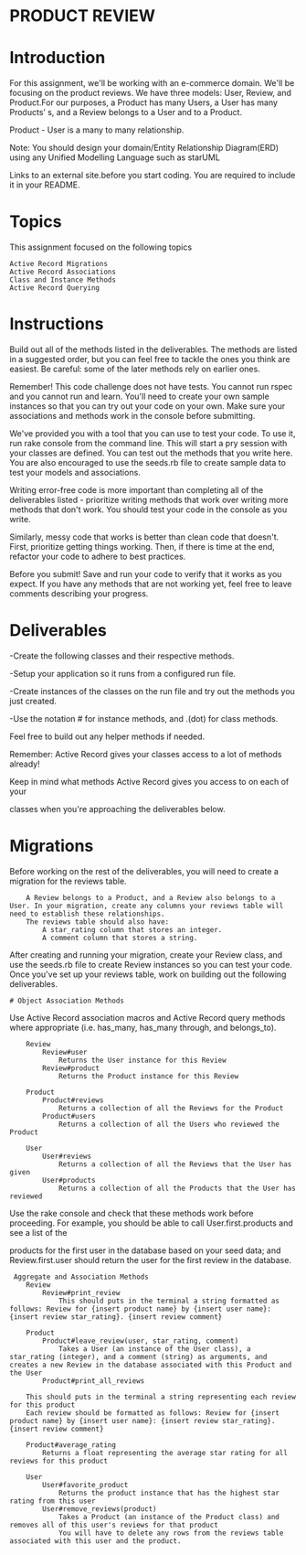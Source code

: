# PRODUCT REVIEW

# Introduction

For this assignment, we'll be working with an e-commerce domain. We'll be focusing on the product reviews. We have three models: User, Review, and Product.For our purposes, a Product has many Users, a User has many Products’ s, and a Review belongs to a User and to a Product.

Product - User is a many to many relationship.

Note: You should design your domain/Entity Relationship Diagram(ERD) using any Unified Modelling Language such as starUML

Links to an external site.before you start coding. You are required to include it in your README.

 
# Topics

This assignment focused on the following topics

    Active Record Migrations
    Active Record Associations
    Class and Instance Methods
    Active Record Querying
 
# Instructions

Build out all of the methods listed in the deliverables. The methods are listed in a suggested order, but you can feel free to tackle the ones you think are easiest. Be careful: some of the later methods rely on earlier ones.

Remember! This code challenge does not have tests. You cannot run rspec and you cannot run and learn. You'll need to create your own sample instances so that you can try out your code on your own. Make sure your associations and methods work in the console before submitting.

We've provided you with a tool that you can use to test your code. To use it, run rake console from the command line. This will start a pry session with your classes are defined. You can test out the methods that you write here. You are also encouraged to use the seeds.rb file to create sample data to test your models and associations.

Writing error-free code is more important than completing all of the deliverables listed - prioritize writing methods that work over writing more methods that don't work. You should test your code in the console as you write.

Similarly, messy code that works is better than clean code that doesn't. First, prioritize getting things working. Then, if there is time at the end, refactor your code to adhere to best practices.

Before you submit! Save and run your code to verify that it works as you expect. If you have any methods that are not working yet, feel free to leave comments describing your progress.

 
# Deliverables

-Create the following classes and their respective methods.

-Setup your application so it runs from a configured run file. 

-Create instances of the classes on the run file and try out the methods you just created.

-Use the notation # for instance methods, and .(dot) for class methods.

Feel free to build out any helper methods if needed.

Remember: Active Record gives your classes access to a lot of methods already!

Keep in mind what methods Active Record gives you access to on each of your

classes when you're approaching the deliverables below.

   # Migrations

Before working on the rest of the deliverables, you will need to create a migration for the reviews table.

        A Review belongs to a Product, and a Review also belongs to a User. In your migration, create any columns your reviews table will need to establish these relationships.
        The reviews table should also have:
            A star_rating column that stores an integer.
            A comment column that stores a string.

After creating and running your migration, create your Review class, and use the seeds.rb file to create Review instances so you can test your code. Once you've set up your reviews table, work on building out the following deliverables.

    # Object Association Methods

Use Active Record association macros and Active Record query methods where appropriate (i.e. has_many, has_many through, and belongs_to).

        Review
            Review#user
                Returns the User instance for this Review
            Review#product
                Returns the Product instance for this Review

        Product
            Product#reviews
                Returns a collection of all the Reviews for the Product
            Product#users
                Returns a collection of all the Users who reviewed the Product

        User
            User#reviews
                Returns a collection of all the Reviews that the User has given
            User#products
                Returns a collection of all the Products that the User has reviewed

Use the rake console and check that these methods work before proceeding. For example, you should be able to call User.first.products and see a list of the

products for the first user in the database based on your seed data; and Review.first.user should return the user for the first review in the database.

     Aggregate and Association Methods
        Review
            Review#print_review
                This should puts in the terminal a string formatted as follows: Review for {insert product name} by {insert user name}: {insert review star_rating}. {insert review comment}

        Product
            Product#leave_review(user, star_rating, comment)
                Takes a User (an instance of the User class), a star_rating (integer), and a comment (string) as arguments, and creates a new Review in the database associated with this Product and the User
            Product#print_all_reviews

        This should puts in the terminal a string representing each review for this product
        Each review should be formatted as follows: Review for {insert product name} by {insert user name}: {insert review star_rating}. {insert review comment}

        Product#average_rating
            Returns a float representing the average star rating for all reviews for this product

        User
            User#favorite_product
                Returns the product instance that has the highest star rating from this user
            User#remove_reviews(product)
                Takes a Product (an instance of the Product class) and removes all of this user's reviews for that product
                You will have to delete any rows from the reviews table associated with this user and the product.
